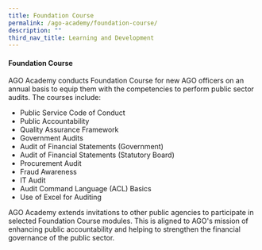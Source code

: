 ```yaml
---
title: Foundation Course
permalink: /ago-academy/foundation-course/
description: ""
third_nav_title: Learning and Development
---
```



#### Foundation Course

AGO Academy conducts Foundation Course for new AGO officers on an annual basis to equip them with the competencies to perform public sector audits. The courses include: 
* Public Service Code of Conduct 
* Public Accountability
* Quality Assurance Framework
* Government Audits
* Audit of Financial Statements (Government)
* Audit of Financial Statements (Statutory Board)
* Procurement Audit
* Fraud Awareness
* IT Audit
* Audit Command Language (ACL) Basics
* Use of Excel for Auditing

AGO Academy extends invitations to other public agencies to participate in selected Foundation Course modules. This is aligned to AGO's mission of enhancing public accountability and helping to strengthen the financial governance of the public sector.